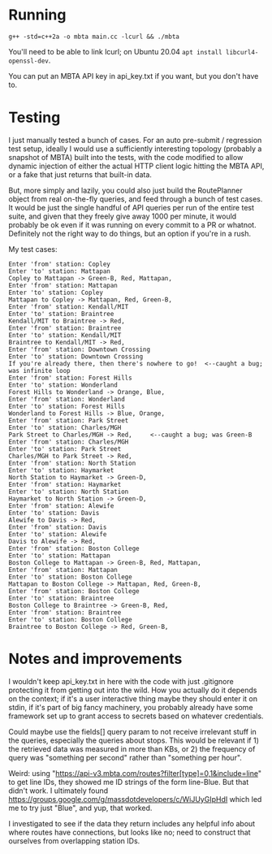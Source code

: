 # Running
`g++ -std=c++2a -o mbta main.cc -lcurl && ./mbta`

You'll need to be able to link lcurl; on Ubuntu 20.04 `apt install libcurl4-openssl-dev`.

You can put an MBTA API key in api_key.txt if you want, but you don't have to.

# Testing

I just manually tested a bunch of cases. For an auto pre-submit / regression test setup, ideally I would use a sufficiently interesting topology (probably a snapshot of MBTA) built into the tests, with the code modified to allow dynamic injection of either the actual HTTP client logic hitting the MBTA API, or a fake that just returns that built-in data.

But, more simply and lazily, you could also just build the RoutePlanner object from real on-the-fly queries, and feed through a bunch of test cases. It would be just the single handful of API queries per run of the entire test suite, and given that they freely give away 1000 per minute, it would probably be ok even if it was running on every commit to a PR or whatnot. Definitely not the right way to do things, but an option if you're in a rush.

My test cases:
```
Enter 'from' station: Copley
Enter 'to' station: Mattapan
Copley to Mattapan -> Green-B, Red, Mattapan,
Enter 'from' station: Mattapan
Enter 'to' station: Copley
Mattapan to Copley -> Mattapan, Red, Green-B,
Enter 'from' station: Kendall/MIT
Enter 'to' station: Braintree
Kendall/MIT to Braintree -> Red,
Enter 'from' station: Braintree
Enter 'to' station: Kendall/MIT
Braintree to Kendall/MIT -> Red,
Enter 'from' station: Downtown Crossing
Enter 'to' station: Downtown Crossing
If you're already there, then there's nowhere to go!  <--caught a bug; was infinite loop
Enter 'from' station: Forest Hills
Enter 'to' station: Wonderland
Forest Hills to Wonderland -> Orange, Blue,
Enter 'from' station: Wonderland
Enter 'to' station: Forest Hills
Wonderland to Forest Hills -> Blue, Orange,
Enter 'from' station: Park Street
Enter 'to' station: Charles/MGH
Park Street to Charles/MGH -> Red,     <--caught a bug; was Green-B
Enter 'from' station: Charles/MGH
Enter 'to' station: Park Street
Charles/MGH to Park Street -> Red,
Enter 'from' station: North Station
Enter 'to' station: Haymarket
North Station to Haymarket -> Green-D,
Enter 'from' station: Haymarket
Enter 'to' station: North Station
Haymarket to North Station -> Green-D,
Enter 'from' station: Alewife
Enter 'to' station: Davis
Alewife to Davis -> Red,
Enter 'from' station: Davis
Enter 'to' station: Alewife
Davis to Alewife -> Red,
Enter 'from' station: Boston College
Enter 'to' station: Mattapan
Boston College to Mattapan -> Green-B, Red, Mattapan,
Enter 'from' station: Mattapan
Enter 'to' station: Boston College
Mattapan to Boston College -> Mattapan, Red, Green-B,
Enter 'from' station: Boston College
Enter 'to' station: Braintree
Boston College to Braintree -> Green-B, Red,
Enter 'from' station: Braintree
Enter 'to' station: Boston College
Braintree to Boston College -> Red, Green-B,
```

# Notes and improvements

I wouldn't keep api_key.txt in here with the code with just .gitignore protecting it from getting out into the wild. How you actually do it depends on the context; if it's a user interactive thing maybe they should enter it on stdin, if it's part of big fancy machinery, you probably already have some framework set up to grant access to secrets based on whatever credentials.

Could maybe use the fields[] query param to not receive irrelevant stuff in the queries, especially the queries about stops. This would be relevant if 1) the retrieved data was measured in more than KBs, or 2) the frequency of query was "something per second" rather than "something per hour".

Weird: using "https://api-v3.mbta.com/routes?filter[type]=0,1&include=line" to get line IDs, they showed me ID strings of the form line-Blue. But that didn't work. I ultimately found https://groups.google.com/g/massdotdevelopers/c/WiJUyGIpHdI which led me to try just "Blue", and yup, that worked.

I investigated to see if the data they return includes any helpful info about where routes have connections, but looks like no; need to construct that ourselves from overlapping station IDs.
